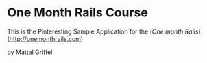 # One Month Rails Course

This is the Pinteresting Sample Application for the (*One month Rails*)(http://onemonthrails.com)

by Mattal Griffel